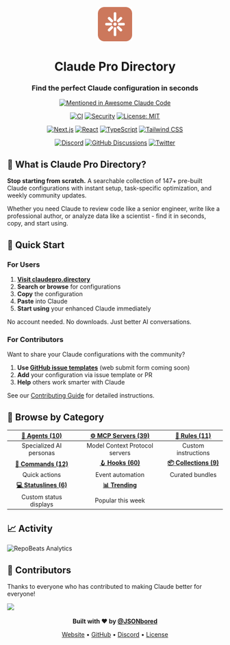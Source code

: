 <div align="center">

<img src="public/assets/icons/claudepro-directory-icon.svg" alt="Claude Pro Directory Logo" width="80" height="80" />

# Claude Pro Directory

### **Find the perfect Claude configuration in seconds**

[![Mentioned in Awesome Claude Code](https://awesome.re/mentioned-badge.svg)](https://github.com/hesreallyhim/awesome-claude-code)

[![CI](https://github.com/JSONbored/claudepro-directory/actions/workflows/ci.yml/badge.svg?branch=main)](https://github.com/JSONbored/claudepro-directory/actions/workflows/ci.yml)
[![Security](https://github.com/JSONbored/claudepro-directory/actions/workflows/security.yml/badge.svg?branch=main)](https://github.com/JSONbored/claudepro-directory/actions/workflows/security.yml)
[![License: MIT](https://img.shields.io/badge/License-MIT-orange.svg?style=flat-square)](https://opensource.org/licenses/MIT)

[![Next.js](https://img.shields.io/badge/Next.js-15.5-black?style=flat-square&logo=next.js&logoColor=white)](https://nextjs.org/)
[![React](https://img.shields.io/badge/React-19.1-61DAFB?style=flat-square&logo=react&logoColor=white)](https://react.dev/)
[![TypeScript](https://img.shields.io/badge/TypeScript-5.9-3178C6?style=flat-square&logo=typescript&logoColor=white)](https://www.typescriptlang.org/)
[![Tailwind CSS](https://img.shields.io/badge/Tailwind-v4.1-38B2AC?style=flat-square&logo=tailwind-css&logoColor=white)](https://tailwindcss.com/)

<div align="center">

[![Discord](https://img.shields.io/badge/Discord-Join%20Server-5865F2?style=for-the-badge&logo=discord&logoColor=white)](https://discord.gg/Ax3Py4YDrq)
[![GitHub Discussions](https://img.shields.io/badge/GitHub-Discussions-181717?style=for-the-badge&logo=github&logoColor=white)](https://github.com/JSONbored/claudepro-directory/discussions)
[![Twitter](https://img.shields.io/badge/Twitter-@JSONbored-1DA1F2?style=for-the-badge&logo=twitter&logoColor=white)](https://x.com/JSONbored)

</div>

</div>

## 🎯 What is Claude Pro Directory?

**Stop starting from scratch.** A searchable collection of 147+ pre-built Claude configurations with instant setup, task-specific optimization, and weekly community updates.

Whether you need Claude to review code like a senior engineer, write like a professional author, or analyze data like a scientist - find it in seconds, copy, and start using.

## 🚀 Quick Start

### For Users

1. **[Visit claudepro.directory](https://claudepro.directory)**
2. **Search or browse** for configurations
3. **Copy** the configuration
4. **Paste** into Claude
5. **Start using** your enhanced Claude immediately

No account needed. No downloads. Just better AI conversations.

### For Contributors

Want to share your Claude configurations with the community?

1. **Use [GitHub issue templates](https://github.com/JSONbored/claudepro-directory/issues/new/choose)** (web submit form coming soon)
2. **Add** your configuration via issue template or PR
3. **Help** others work smarter with Claude

See our [Contributing Guide](.github/CONTRIBUTING.md) for detailed instructions.

## 🎪 Browse by Category

<div align="center">

|     **[🤖 Agents (10)](https://claudepro.directory/agents)**      | **[⚙️ MCP Servers (39)](https://claudepro.directory/mcp)** |      **[📜 Rules (11)](https://claudepro.directory/rules)**       |
| :---------------------------------------------------------------: | :--------------------------------------------------------: | :---------------------------------------------------------------: |
|                      Specialized AI personas                      |               Model Context Protocol servers               |                        Custom instructions                        |
|   **[🔧 Commands (12)](https://claudepro.directory/commands)**    |   **[🪝 Hooks (60)](https://claudepro.directory/hooks)**   | **[📦 Collections (9)](https://claudepro.directory/collections)** |
|                           Quick actions                           |                      Event automation                      |                          Curated bundles                          |
| **[💻 Statuslines (6)](https://claudepro.directory/statuslines)** |  **[📊 Trending](https://claudepro.directory/trending)**   |                                                                   |
|                      Custom status displays                       |                     Popular this week                      |                                                                   |

</div>

## 📈 Activity

![RepoBeats Analytics](https://repobeats.axiom.co/api/embed/c2b1b7e36103fba7a650c6d7f2777cba7338a1f7.svg "Repobeats analytics image")

## 👥 Contributors

Thanks to everyone who has contributed to making Claude better for everyone!

<!-- ALL-CONTRIBUTORS-LIST:START - Do not remove or modify this section -->
<!-- prettier-ignore-start -->
<!-- markdownlint-disable -->
<!-- Add contributors here -->
<!-- markdownlint-enable -->
<!-- prettier-ignore-end -->
<!-- ALL-CONTRIBUTORS-LIST:END -->

<a href="https://github.com/JSONbored/claudepro-directory/graphs/contributors">
  <img src="https://contrib.rocks/image?repo=JSONbored/claudepro-directory" />
</a>

<div align="center">

**Built with ❤️ by [@JSONbored](https://github.com/JSONbored)**

[Website](https://claudepro.directory) • [GitHub](https://github.com/JSONbored/claudepro-directory) • [Discord](https://discord.gg/Ax3Py4YDrq) • [License](LICENSE)

</div>
